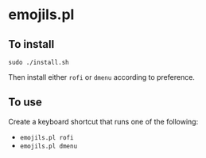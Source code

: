 # emojils.pl

## To install

`sudo ./install.sh`

Then install either `rofi` or `dmenu` according to preference.

## To use

Create a keyboard shortcut that runs one of the following:
- `emojils.pl rofi`
- `emojils.pl dmenu`
